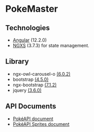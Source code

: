 # PokeMaster

## Technologies

- [Angular](https://angular.io/) (12.2.0)
- [NGXS](https://www.ngxs.io/) (3.7.3) for state management.

## Library

- ngx-owl-carousel-o [(6.0.2)](https://www.npmjs.com/package/ngx-owl-carousel-o/v/6.0.2/)
- bootstrap [(4.5.0)](https://www.npmjs.com/package/bootstrap/v/4.5.0)
- ngx-bootstrap [(7.1.2)](https://www.npmjs.com/package/ngx-bootstrap/v/7.1.2)
- jquery [(3.6.0)](https://www.npmjs.com/package/jquery/v/3.6.0)

## API Documents

- [PokéAPI document](https://pokeapi.co/docs/v2/)
- [PokéAPI Sprites document](https://github.com/PokeAPI/sprites/)
